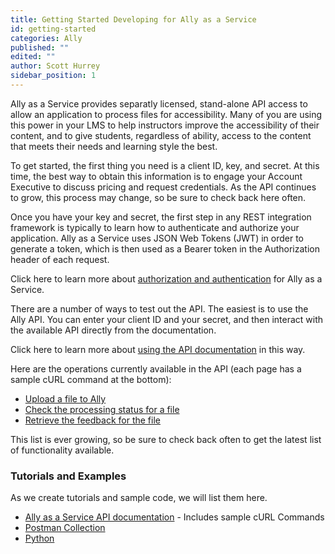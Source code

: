 ```yaml
---
title: Getting Started Developing for Ally as a Service
id: getting-started
categories: Ally
published: ""
edited: ""
author: Scott Hurrey
sidebar_position: 1
---
```

<VersioningTracker frontMatter={frontMatter}/>

Ally as a Service provides separatly licensed, stand-alone API access to allow an application to process files for accessibility. Many of you are using this power in your LMS to help instructors improve the accessibility of their content, and to give students, regardless of ability, access to the content that meets their needs and learning style the best.

To get started, the first thing you need is a client ID, key, and secret. At this time, the best way to obtain this information is to engage your Account Executive to discuss pricing and request credentials. As the API continues to grow, this process may change, so be sure to check back here often.

Once you have your key and secret, the first step in any REST integration framework is typically to learn how to authenticate and authorize your application. Ally as a Service uses JSON Web Tokens (JWT) in order to generate a token, which is then used as a Bearer token in the Authorization header of each request.

Click here to learn more about [authorization and authentication](auth.md) for Ally as a Service.

There are a number of ways to test out the API. The easiest is to use the Ally API. You can enter your client ID and your secret, and then interact with the available API directly from the documentation.

Click here to learn more about [using the API documentation](/docs/rest-apis/ally/about-api-documentation.md) in this way.

Here are the operations currently available in the API (each page has a sample cURL command at the bottom):

- [Upload a file to Ally](uploading-files.md)
- [Check the processing status for a file](check-status.md)
- [Retrieve the feedback for the file](get-feedback.md)

This list is ever growing, so be sure to check back often to get the latest list of functionality available.

### Tutorials and Examples

As we create tutorials and sample code, we will list them here.

- [Ally as a Service API documentation](https://ally.ac/api/) - Includes sample cURL Commands
- [Postman Collection](https://github.com/blackboard/BBDN-AaaS-Postman)
- [Python](https://github.com/blackboard/BBDN-AaaS-Python)
<AuthorBox frontMatter={frontMatter}/>
